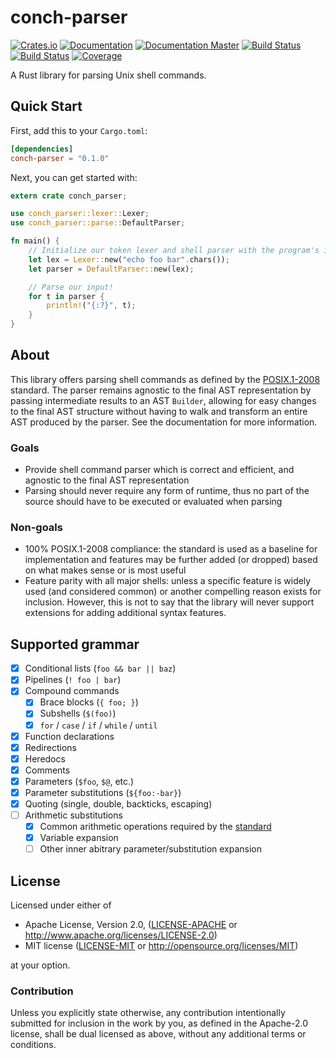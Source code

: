 # conch-parser

[![Crates.io](https://img.shields.io/crates/v/conch-parser.svg)](https://crates.io/crates/conch-parser)
[![Documentation](https://docs.rs/conch-parser/badge.svg)](https://docs.rs/conch-parser)
[![Documentation Master](https://img.shields.io/badge/docs-master-blue.svg)](https://ipetkov.github.io/conch-parser)
[![Build Status](https://travis-ci.org/ipetkov/conch-parser.svg?branch=master)](https://travis-ci.org/ipetkov/conch-parser)
[![Build Status](https://img.shields.io/appveyor/ci/ipetkov/conch-parser/master.svg)](https://ci.appveyor.com/project/ipetkov/conch-parser)
[![Coverage](https://img.shields.io/codecov/c/github/ipetkov/conch-parser/master.svg)](https://codecov.io/gh/ipetkov/conch-parser)

A Rust library for parsing Unix shell commands.

## Quick Start
First, add this to your `Cargo.toml`:

```toml
[dependencies]
conch-parser = "0.1.0"
```

Next, you can get started with:

```rust
extern crate conch_parser;

use conch_parser::lexer::Lexer;
use conch_parser::parse::DefaultParser;

fn main() {
    // Initialize our token lexer and shell parser with the program's input
    let lex = Lexer::new("echo foo bar".chars());
    let parser = DefaultParser::new(lex);

    // Parse our input!
    for t in parser {
        println!("{:?}", t);
    }
}
```

## About
This library offers parsing shell commands as defined by the
[POSIX.1-2008][POSIX] standard. The parser remains agnostic to the final AST
representation by passing intermediate results to an AST `Builder`, allowing
for easy changes to the final AST structure without having to walk and transform
an entire AST produced by the parser. See the documentation for more information.

[POSIX]: http://pubs.opengroup.org/onlinepubs/9699919799/

### Goals
* Provide shell command parser which is correct and efficient, and agnostic to
the final AST representation
* Parsing should never require any form of runtime, thus no part of the source
should have to be executed or evaluated when parsing

### Non-goals
* 100% POSIX.1-2008 compliance: the standard is used as a baseline for
implementation and features may be further added (or dropped) based on what
makes sense or is most useful
* Feature parity with all major shells: unless a specific feature is
widely used (and considered common) or another compelling reason exists
for inclusion. However, this is not to say that the library will never
support extensions for adding additional syntax features.

## Supported grammar
- [x] Conditional lists (`foo && bar || baz`)
- [x] Pipelines (`! foo | bar`)
- [x] Compound commands
  - [x] Brace blocks (`{ foo; }`)
  - [x] Subshells (`$(foo)`)
  - [x] `for` / `case` / `if` / `while` / `until`
- [x] Function declarations
- [x] Redirections
- [x] Heredocs
- [x] Comments
- [x] Parameters (`$foo`, `$@`, etc.)
- [x] Parameter substitutions (`${foo:-bar}`)
- [x] Quoting (single, double, backticks, escaping)
- [ ] Arithmetic substitutions
  - [x] Common arithmetic operations required by the [standard][POSIX-arith]
  - [x] Variable expansion
  - [ ] Other inner abitrary parameter/substitution expansion

[POSIX-arith]: http://pubs.opengroup.org/onlinepubs/9699919799/utilities/V3_chap02.html#tag_18_06_04

## License
Licensed under either of

 * Apache License, Version 2.0, ([LICENSE-APACHE](LICENSE-APACHE) or http://www.apache.org/licenses/LICENSE-2.0)
 * MIT license ([LICENSE-MIT](LICENSE-MIT) or http://opensource.org/licenses/MIT)

at your option.

### Contribution
Unless you explicitly state otherwise, any contribution intentionally
submitted for inclusion in the work by you, as defined in the Apache-2.0
license, shall be dual licensed as above, without any additional terms or
conditions.
